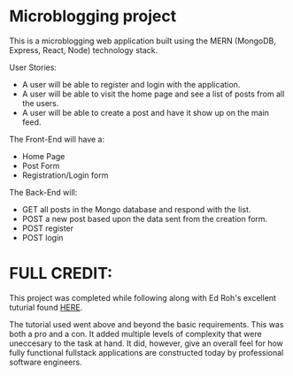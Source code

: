 # Microblogging project

This is a microblogging web application built using the MERN (MongoDB, Express, React, Node) technology stack.

User Stories:
- A user will be able to register and login with the application.
- A user will be able to visit the home page and see a list of posts from all the users.
- A user will be able to create a post and have it show up on the main feed.

The Front-End will have a:

- Home Page
- Post Form
- Registration/Login form

The Back-End will:

- GET all posts in the Mongo database and respond with the list.
- POST a new post based upon the data sent from the creation form.
- POST register
- POST login

# FULL CREDIT: 

This project was completed while following along with Ed Roh's excellent tuturial found [HERE](https://www.youtube.com/watch?v=K8YELRmUb5o&ab_channel=EdRoh). 

The tutorial used went above and beyond the basic requirements. This was both a pro and a con. It added multiple levels of complexity that were uneccesary to the task at hand. It did, however, give an overall feel for how fully functional fullstack applications are constructed today by professional software engineers. 

